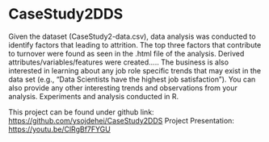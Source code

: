 # CaseStudy2DDS

Given the dataset (CaseStudy2-data.csv), data analysis was conducted to identify factors that leading to attrition.  The top three factors that contribute to turnover were found as seen in the .html file of the analysis. Derived attributes/variables/features were created..... The business is also interested in learning about any job role specific trends that may exist in the data set (e.g., “Data Scientists have the highest job satisfaction”). You can also provide any other interesting trends and observations from your analysis. Experiments and analysis conducted in R.

This project can be found under github link: https://github.com/ysojdehei/CaseStudy2DDS
Project Presentation: https://youtu.be/ClRgBf7FYGU

